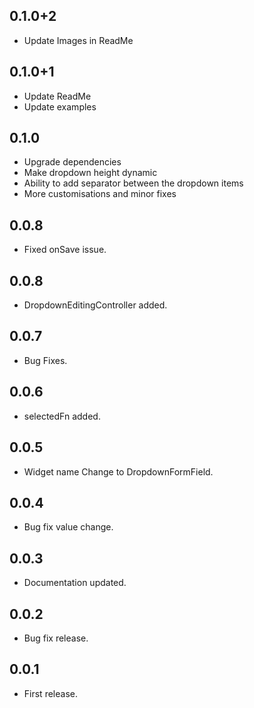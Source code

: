 ## 0.1.0+2

* Update Images in ReadMe

## 0.1.0+1

* Update ReadMe
* Update examples

## 0.1.0

* Upgrade dependencies
* Make dropdown height dynamic
* Ability to add separator between the dropdown items
* More customisations and minor fixes

## 0.0.8

* Fixed onSave issue.

## 0.0.8

* DropdownEditingController added.

## 0.0.7

* Bug Fixes.

## 0.0.6

* selectedFn added.

## 0.0.5

* Widget name Change to DropdownFormField.

## 0.0.4

* Bug fix value change.

## 0.0.3

* Documentation updated.

## 0.0.2

* Bug fix release.

## 0.0.1

* First release.
